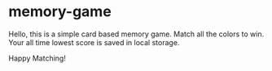 # memory-game

Hello, this is a simple card based memory game. Match all the colors to win. 
Your all time lowest score is saved in local storage.

Happy Matching!
